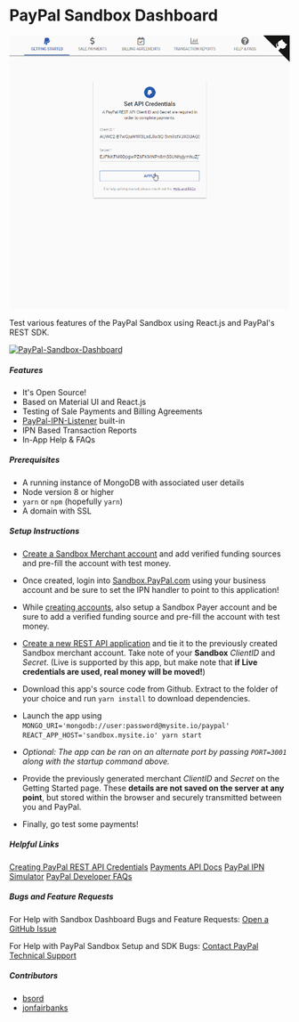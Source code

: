 # PayPal Sandbox Dashboard
![PayPal-Sandbox-Dashboard](https://raw.githubusercontent.com/Fairbanks-io/PayPal-Sandbox-Dashboard/master/PayPal-Payment-Dashboard11.gif)

Test various features of the PayPal Sandbox using React.js and PayPal's REST SDK.

[![PayPal-Sandbox-Dashboard](https://www.herokucdn.com/deploy/button.svg)](https://heroku.com/deploy?template=https://github.com/Fairbanks-io/PayPal-Sandbox-Dashboard)

##### Features
* It's Open Source!
* Based on Material UI and React.js
* Testing of Sale Payments and Billing Agreements
* [PayPal-IPN-Listener](https://github.com/Fairbanks-io/PayPal-IPN-Listener) built-in
* IPN Based Transaction Reports
* In-App Help & FAQs

##### Prerequisites
* A running instance of MongoDB with associated user details
* Node version 8 or higher
* `yarn` or `npm` (hopefully `yarn`)
* A domain with SSL

##### Setup Instructions
* [Create a Sandbox Merchant account](https://developer.paypal.com/developer/accounts/) and add verified funding sources and pre-fill the account with test money. 

* Once created, login into [Sandbox.PayPal.com](https://sandbox.paypal.com) using your business account and be sure to set the IPN handler to point to this application!

* While [creating accounts](https://developer.paypal.com/developer/accounts/), also setup a Sandbox Payer account and be sure to add a verified funding source and pre-fill the account with test money.

* [Create a new REST API application](https://developer.paypal.com/developer/applications/) and tie it to the previously created Sandbox merchant account. Take note of your **Sandbox** *ClientID* and *Secret*. (Live is supported by this app, but make note that **if Live credentials are used, real money will be moved!**)

* Download this app's source code from Github. Extract to the folder of your choice and run `yarn install` to download dependencies.

* Launch the app using `MONGO_URI='mongodb://user:password@mysite.io/paypal' REACT_APP_HOST='sandbox.mysite.io' yarn start`

* _Optional: The app can be ran on an alternate port by passing `PORT=3001` along with the startup command above._

* Provide the previously generated merchant *ClientID* and *Secret* on the Getting Started page. These **details are not saved on the server at any point**, but stored within the browser and securely transmitted between you and PayPal.

* Finally, go test some payments!

##### Helpful Links
[Creating PayPal REST API Credentials](https://www.paypal.com/us/smarthelp/article/How-do-I-create-REST-API-credentials-ts1949)
[Payments API Docs](https://developer.paypal.com/docs/api/payments/v1/#payment_list)
[PayPal IPN Simulator](https://developer.paypal.com/developer/ipnSimulator/)
[PayPal Developer FAQs](https://developer.paypal.com/docs/faq/)

##### Bugs and Feature Requests
For Help with Sandbox Dashboard Bugs and Feature Requests: [Open a GitHub Issue](https://github.com/Fairbanks-io/PayPal-Sandbox-Dashboard/issues)

For Help with PayPal Sandbox Setup and SDK Bugs: [Contact PayPal Technical Support](https://www.paypal-techsupport.com/)

##### Contributors
* [bsord](https://github.com/bsord "bsord")
* [jonfairbanks](https://github.com/jonfairbanks "jonfairbanks")
